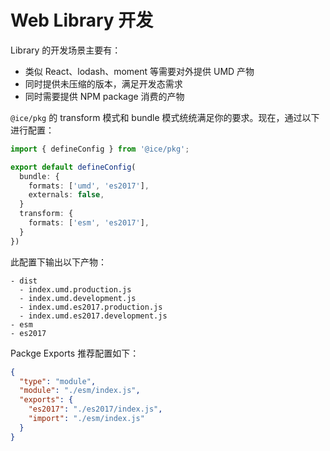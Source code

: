 # Web Library 开发

Library 的开发场景主要有：

+ 类似 React、lodash、moment 等需要对外提供 UMD 产物
+ 同时提供未压缩的版本，满足开发态需求
+ 同时需要提供 NPM package 消费的产物

`@ice/pkg` 的 transform 模式和 bundle 模式统统满足你的要求。现在，通过以下进行配置：

```ts title=build.config.ts
import { defineConfig } from '@ice/pkg';

export default defineConfig(
  bundle: {
    formats: ['umd', 'es2017'],
    externals: false,
  }
  transform: {
    formats: ['esm', 'es2017'],
  }
})
```

此配置下输出以下产物：

```shell
- dist
  - index.umd.production.js
  - index.umd.development.js
  - index.umd.es2017.production.js
  - index.umd.es2017.development.js
- esm
- es2017
```

Packge Exports 推荐配置如下：

```json title=package.json
{
  "type": "module",
  "module": "./esm/index.js",
  "exports": {
    "es2017": "./es2017/index.js",
    "import": "./esm/index.js"
  }
}
```
